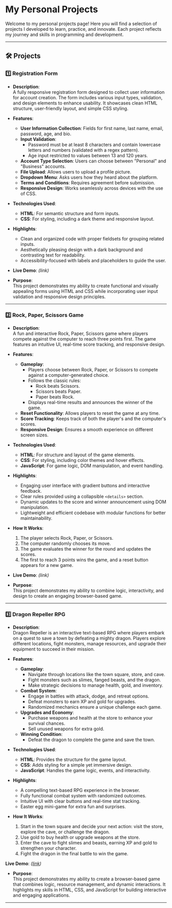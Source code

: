 # My Personal Projects

Welcome to my personal projects page! Here you will find a selection of projects I developed to learn, practice, and innovate. Each project reflects my journey and skills in programming and development.

---

## 🛠️ Projects

### 1️⃣ **Registration Form**

- **Description**:  
  A fully responsive registration form designed to collect user information for account creation. The form includes various input types, validation, and design elements to enhance usability. It showcases clean HTML structure, user-friendly layout, and simple CSS styling.

- **Features**:
  - **User Information Collection**: Fields for first name, last name, email, password, age, and bio.
  - **Input Validation**: 
    - Password must be at least 8 characters and contain lowercase letters and numbers (validated with a regex pattern).
    - Age input restricted to values between 13 and 120 years.
  - **Account Type Selection**: Users can choose between "Personal" and "Business" accounts.
  - **File Upload**: Allows users to upload a profile picture.
  - **Dropdown Menu**: Asks users how they heard about the platform.
  - **Terms and Conditions**: Requires agreement before submission.
  - **Responsive Design**: Works seamlessly across devices with the use of CSS.

- **Technologies Used**:
  - **HTML**: For semantic structure and form inputs.
  - **CSS**: For styling, including a dark theme and responsive layout.

- **Highlights**:
  - Clean and organized code with proper fieldsets for grouping related inputs.
  - Aesthetically pleasing design with a dark background and contrasting text for readability.
  - Accessibility-focused with labels and placeholders to guide the user.

- **Live Demo**: *(link)*

- **Purpose**:  
  This project demonstrates my ability to create functional and visually appealing forms using HTML and CSS while incorporating user input validation and responsive design principles.


---------------------------------------------------------------------

### 2️⃣ **Rock, Paper, Scissors Game**

- **Description**:  
  A fun and interactive Rock, Paper, Scissors game where players compete against the computer to reach three points first. The game features an intuitive UI, real-time score tracking, and responsive design.

- **Features**:
  - **Gameplay**: 
    - Players choose between Rock, Paper, or Scissors to compete against a computer-generated choice.
    - Follows the classic rules: 
      - Rock beats Scissors.
      - Scissors beats Paper.
      - Paper beats Rock.
    - Displays real-time results and announces the winner of the game.
  - **Reset Functionality**: Allows players to reset the game at any time.
  - **Score Tracking**: Keeps track of both the player's and the computer's scores.
  - **Responsive Design**: Ensures a smooth experience on different screen sizes.

- **Technologies Used**:
  - **HTML**: For structure and layout of the game elements.
  - **CSS**: For styling, including color themes and hover effects.
  - **JavaScript**: For game logic, DOM manipulation, and event handling.

- **Highlights**:
  - Engaging user interface with gradient buttons and interactive feedback.
  - Clear rules provided using a collapsible `<details>` section.
  - Dynamic updates to the score and winner announcement using DOM manipulation.
  - Lightweight and efficient codebase with modular functions for better maintainability.

- **How It Works**:
  1. The player selects Rock, Paper, or Scissors.
  2. The computer randomly chooses its move.
  3. The game evaluates the winner for the round and updates the scores.
  4. The first to reach 3 points wins the game, and a reset button appears for a new game.

- **Live Demo**: *(link)*

- **Purpose**:  
  This project demonstrates my ability to combine logic, interactivity, and design to create an engaging browser-based game.


---------------------------------------------------------------------

### 3️⃣ **Dragon Repeller RPG**

- **Description**:  
  Dragon Repeller is an interactive text-based RPG where players embark on a quest to save a town by defeating a mighty dragon. Players explore different locations, fight monsters, manage resources, and upgrade their equipment to succeed in their mission.

- **Features**:
  - **Gameplay**:  
    - Navigate through locations like the town square, store, and cave.  
    - Fight monsters such as slimes, fanged beasts, and the dragon.  
    - Make strategic decisions to manage health, gold, and inventory.  
  - **Combat System**:  
    - Engage in battles with attack, dodge, and retreat options.  
    - Defeat monsters to earn XP and gold for upgrades.  
    - Randomized mechanics ensure a unique challenge each game.  
  - **Upgrades and Economy**:  
    - Purchase weapons and health at the store to enhance your survival chances.  
    - Sell unused weapons for extra gold.  
  - **Winning Condition**:  
    - Defeat the dragon to complete the game and save the town.  

- **Technologies Used**:
  - **HTML**: Provides the structure for the game layout.  
  - **CSS**: Adds styling for a simple yet immersive design.  
  - **JavaScript**: Handles the game logic, events, and interactivity.  

- **Highlights**:
  - A compelling text-based RPG experience in the browser.  
  - Fully functional combat system with randomized outcomes.  
  - Intuitive UI with clear buttons and real-time stat tracking.  
  - Easter egg mini-game for extra fun and surprises.  

- **How It Works**:
  1. Start in the town square and decide your next action: visit the store, explore the cave, or challenge the dragon.  
  2. Use gold to buy health or upgrade weapons at the store.  
  3. Enter the cave to fight slimes and beasts, earning XP and gold to strengthen your character.  
  4. Fight the dragon in the final battle to win the game.  

**Live Demo**: *([link](https://joao2133.github.io/Projects/simpleGame/))*

- **Purpose**:  
  This project demonstrates my ability to create a browser-based game that combines logic, resource management, and dynamic interactions. It highlights my skills in HTML, CSS, and JavaScript for building interactive and engaging applications.  


---------------------------------------------------------------------